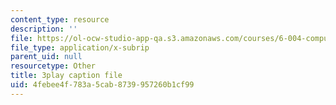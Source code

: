 ```yaml
---
content_type: resource
description: ''
file: https://ol-ocw-studio-app-qa.s3.amazonaws.com/courses/6-004-computation-structures-spring-2017/4febee4f783a5cab8739957260b1cf99_fg6QYiiF_c8.vtt
file_type: application/x-subrip
parent_uid: null
resourcetype: Other
title: 3play caption file
uid: 4febee4f-783a-5cab-8739-957260b1cf99
---
```

